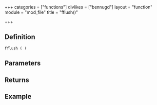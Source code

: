 +++
categories = ["functions"]
divlikes = ["bennugd"]
layout = "function"
module = "mod_file"
title = "fflush()"

+++

## Definition

    fflush ( )

## Parameters

## Returns

## Example
